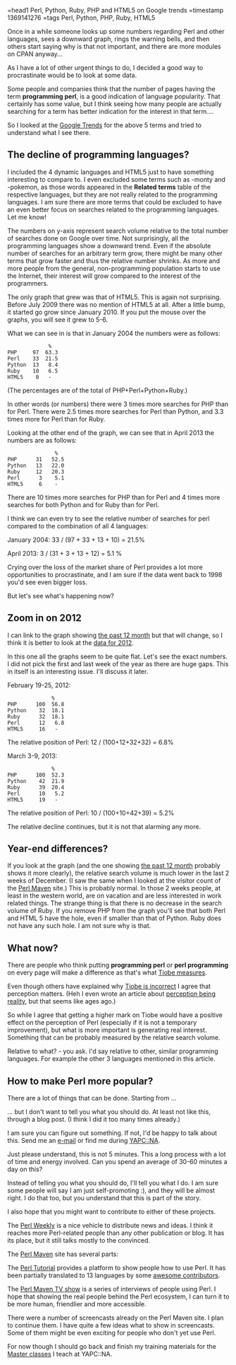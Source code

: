 =head1 Perl, Python, Ruby, PHP and HTML5 on Google trends
=timestamp 1369141276
=tags Perl, Python, PHP, Ruby, HTML5



Once in a while someone looks up some numbers regarding Perl and other languages, sees a downward graph, rings the
warning bells, and then others start saying why is that not important, and there are more modules on CPAN anyway...

As I have a lot of other urgent things to do, I decided a good way to procrastinate would be to look at some data.

Some people and companies think that the number of pages having the term <b>programming perl</b>, is a good indication
of language popularity.
That certainly has some value, but I think seeing how many people are actually searching for a term has better
indication for the interest in that term....

So I looked at the <a
href="http://www.google.com/trends/explore#q=perl%2C%20php%2C%20python%20-monty%2C%20ruby%20-pokemon%2C%20html5&cmpt=q">Google
Trends</a> for the above 5 terms and tried to understand what I see there.



<h2>The decline of programming languages?</h2>

<script type="text/javascript"
src="//www.google.com/trends/embed.js?hl=en-US&q=perl,+php,+python+-monty,+ruby+-pokemon,+html5&cmpt=q&content=1&cid=TIMESERIES_GRAPH_0&export=5&w=800&h=360"></script>

I included the 4 dynamic languages and HTML5 just to have something interesting to compare to.
I even excluded some terms such as -monty and -pokemon, as those words appeared in the <b>Related terms</b> table
of the respective languages, but they are not really related to the programming languages.
I am sure there are more terms that could be excluded to have an even better focus on searches related to the
programming languages. Let me know!

The numbers on y-axis represent search volume relative to the total number of
searches done on Google over time.
Not surprisingly, all the programming languages show a downward trend.
Even if the absolute number of searches for an arbitrary term grow, there might be many other
terms that grow faster and thus the relative number shrinks.
As more and more people from the general, non-programming population starts to use the Internet, their interest
will grow compared to the interest of the programmers.

The only graph that grew was that of HTML5. This is again not surprising. Before July 2009 there was no mention of
HTML5 at all. After a little bump, it started go grow since January 2010. If you put the mouse over the graphs,
you will see it grew to 5-6.


What we can see in is that in January 2004 the numbers were as follows:

                 %
    PHP     97  63.3
    Perl    33  21.5
    Python  13   8.4
    Ruby    10   6.5
    HTML5    0   -

(The percentages are of the total of PHP+Perl+Python+Ruby.)

In other words (or numbers) there were 3 times more searches for PHP than for Perl.
There were 2.5 times more searches for Perl than Python, and 3.3 times more for Perl than for Ruby.

Looking at the other end of the graph, we can see that in April 2013 the numbers are as follows:

                   %
    PHP      31   52.5
    Python   13   22.0
    Ruby     12   20.3
    Perl      3    5.1
    HTML5     6    -

There are 10 times more searches for PHP than for Perl and 4 times more searches for both Python and for Ruby
than for Perl.

I think we can even try to see the relative number of searches for perl compared to the combination of all 4 languages:

January 2004: 33 / (97 + 33 + 13 + 10) = 21.5%

April 2013: 3 / (31 + 3 + 13 + 12) = 5.1 %

Crying over the loss of the market share of Perl provides a lot more opportunities to procrastinate,
and I am sure if the data went back to 1998 you'd see even bigger loss.

But let's see what's happening now?

<h2>Zoom in on 2012</h2>

I can link to the graph showing <a
href="http://www.google.com/trends/explore#q=perl%2C%20php%2C%20python%20-monty%2C%20ruby%20-pokemon%2C%20html5&date=today%2012-m&cmpt=q">the
past 12 month</a> but that will change, so I think it is better to look at the
<a
href="http://www.google.com/trends/explore#q=perl%2C%20php%2C%20python%20-monty%2C%20ruby%20-pokemon%2C%20html5&date=1%2F2012%2012m&cmpt=q">data
for 2012</a>.


<script type="text/javascript"
src="//www.google.com/trends/embed.js?hl=en-US&q=perl,+python+-monty,+ruby+-pokemon,+html5,+php&date=1/2012+12m&cmpt=q&content=1&cid=TIMESERIES_GRAPH_0&export=5&w=800&h=360"></script>

In this one all the graphs seem to be quite flat. Let's see the exact numbers. I did not pick the first and last week of
the year as there are huge gaps. This in itself is an interesting issue. I'll discuss it later.

February 19-25, 2012:

                  %
    PHP      100  56.8
    Python    32  18.1
    Ruby      32  18.1
    Perl      12   6.8
    HTML5     16   -


The relative position of Perl: 12 / (100+12+32+32) = 6.8%

March 3-9, 2013:

                  %
    PHP      100  52.3
    Python    42  21.9
    Ruby      39  20.4
    Perl      10   5.2
    HTML5     19   -

The relative position of Perl: 10 / (100+10+42+39) = 5.2%


The relative decline continues, but it is not that alarming any more.

<h2>Year-end differences?</h2>

If you look at the graph (and the one showing <a
href="http://www.google.com/trends/explore#q=perl%2C%20php%2C%20python%20-monty%2C%20ruby%20-pokemon%2C%20html5&date=today%2012-m&cmpt=q">the
past 12 month</a> probably shows it more clearly), the relative search volume is much lower in the last 2 weeks of December.
(I saw the same when I looked at the visitor count of the <a href="http://perlmaven.com/">Perl Maven</a> site.) This is
probably normal. In those 2 weeks people, at least in the western world, are on vacation and are less interested in work
related things. The strange thing is that there is no decrease in the search volume of Ruby. If you remove PHP from the
graph you'll see that both Perl and HTML 5 have the hole, even if smaller than that of Python. Ruby does not have any
such hole. I am not sure why is that.

<h2>What now?</h2>

There are people who think putting <b>programming perl</b> or <b>perl programming</b> on every page will make a
difference as that's what <a href="http://www.tiobe.com/index.php/content/paperinfo/tpci/index.html">Tiobe measures</a>.

Even though others have explained why
<a href="http://blog.timbunce.org/2008/04/12/tiobe-or-not-tiobe-lies-damned-lies-and-statistics/">Tiobe is incorrect</a>
I agree that perception matters. (Heh I even wrote an article about
<a href="/perception-is-reality--we-need-a-director-of-marketing.html">perception being reality</a>, but that seems like
ages ago.)

So while I agree that getting a higher mark on Tiobe would have a positive effect on the perception of Perl (especially
if it is not a temporary improvement), but what is more important is generating real interest. Something that can be
probably measured by the relative search volume.

Relative to what? - you ask. I'd say relative to other, similar programming languages. For example the other 3 languages
mentioned in this article.

<h2>How to make Perl more popular?</h2>

There are a lot of things that can be done. Starting from ...

... but I don't want to tell you what you should do. At least not like this, through a blog post.
(I think I did it too many times already.)

I am sure you can figure out something. If not, I'd be happy to talk about this. Send me an <a href="/contact.html">e-mail</a>
or find me during <a href="http://www.yapcna.org/">YAPC::NA</a>.

Just please understand, this is not 5 minutes. This a long process with a lot of time and energy involved.
Can you spend an average of 30-60 minutes a day on this?

Instead of telling you what you should do, I'll tell you what I do.
I am sure some people will say I am just self-promoting :), and they will be almost right. I do that too,
but you understand that this is part of the story.

I also hope that you might want to contribute to either of these projects.

The <a href="http://perlweekly.com/">Perl Weekly</a> is a nice vehicle to distribute news and ideas.
I think it reaches more Perl-related people than any other publication or blog. It has its place,
but it still talks mostly to the convinced.

The <a href="http://perlmaven.com/">Perl Maven</a> site has several parts:

The <a href="http://perlmaven.com/perl-tutorial">Perl Tutorial</a> provides a platform to
show people how to use Perl. It has been partially translated to 13 languages
by some <a href="http://meta.perlmaven.com/">awesome contributors</a>.

The <a href="http://perlmaven.com/tv">Perl Maven TV show</a> is a series of interviews of people
using Perl. I hope that showing the real people behind the Perl ecosystem, I can turn it to
be more human, friendlier and more accessible.

There were a number of screencasts already on the Perl Maven site. I plan to continue them.
I have quite a few ideas what to show in screencasts. Some of them might be even exciting for people
who don't yet use Perl.

For now though I should go back and finish my training materials for the
<a href="http://www.yapcna.org/yn2013/training.html">Master classes</a> I teach at YAPC::NA.

